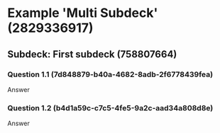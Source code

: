 # Example 'Multi Subdeck' (2829336917)

## Subdeck: First subdeck (758807664)

### Question 1.1 (7d848879-b40a-4682-8adb-2f6778439fea)

Answer

### Question 1.2 (b4d1a59c-c7c5-4fe5-9a2c-aad34a808d8e)

Answer
